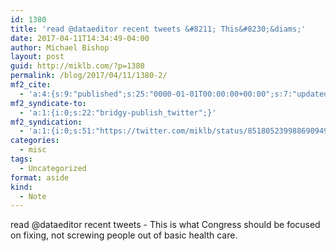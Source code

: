 ```yaml
---
id: 1380
title: 'read @dataeditor recent tweets &#8211; This&#8230;&diams;'
date: 2017-04-11T14:34:49-04:00
author: Michael Bishop
layout: post
guid: http://miklb.com/?p=1380
permalink: /blog/2017/04/11/1380-2/
mf2_cite:
  - 'a:4:{s:9:"published";s:25:"0000-01-01T00:00:00+00:00";s:7:"updated";s:25:"0000-01-01T00:00:00+00:00";s:8:"category";a:1:{i:0;s:0:"";}s:6:"author";a:0:{}}'
mf2_syndicate-to:
  - 'a:1:{i:0;s:22:"bridgy-publish_twitter";}'
mf2_syndication:
  - 'a:1:{i:0;s:51:"https://twitter.com/miklb/status/851805239988690949";}'
categories:
  - misc
tags:
  - Uncategorized
format: aside
kind:
  - Note
---
```

read @dataeditor recent tweets - This is what Congress should be focused on fixing, not screwing people out of basic health care.
